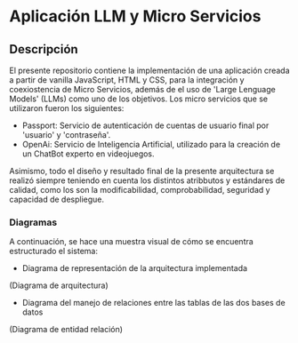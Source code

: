 # Aplicación LLM y Micro Servicios

## Descripción

El presente repositorio contiene la implementación de una aplicación creada a partir de vanilla JavaScript, HTML y CSS, para la integración y coexiostencia de Micro Servicios, además de el uso
de 'Large Lenguage Models' (LLMs) como uno de los objetivos. Los micro servicios que se utilizaron fueron los siguientes:

- Passport: Servicio de autenticación de cuentas de usuario final por 'usuario' y 'contraseña'.
- OpenAi: Servicio de Inteligencia Artificial, utilizado para la creación de un ChatBot experto en videojuegos.

Asimismo, todo el diseño y resultado final de la presente arquitectura se realizó siempre teniendo en cuenta los distintos atribbutos y estándares de calidad, como los son la modificabilidad,
comprobabilidad, seguridad y capacidad de despliegue. 

### Diagramas

A continuación, se hace una muestra visual de cómo se encuentra estructurado el sistema:

- Diagrama de representación de la arquitectura implementada

(Diagrama de arquitectura)

- Diagrama del manejo de relaciones entre las tablas de las dos bases de datos

(Diagrama de entidad relación)

## 
